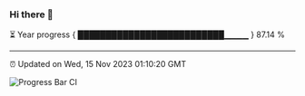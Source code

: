 ### Hi there 👋

⏳ Year progress { ██████████████████████████▁▁▁▁ } 87.14 %

---

⏰ Updated on Wed, 15 Nov 2023 01:10:20 GMT

![Progress Bar CI](https://github.com/liununu/liununu/workflows/Progress%20Bar%20CI/badge.svg)
